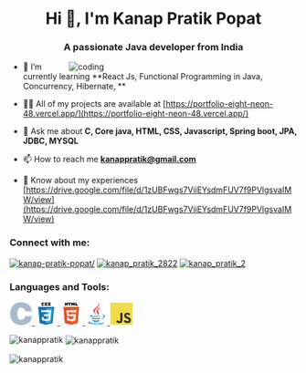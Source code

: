 <h1 align="center">Hi 👋, I'm Kanap Pratik Popat</h1>
<h3 align="center">A passionate Java developer from India</h3>
<img align="right" alt="coding" width="400" src="https://user-images.githubusercontent.com/55389276/140866485-8fb1c876-9a8f-4d6a-98dc-08c4981eaf70.gif">

- 🌱 I’m currently learning **React Js, Functional Programming in Java, Concurrency, Hibernate, **

- 👨‍💻 All of my projects are available at [https://portfolio-eight-neon-48.vercel.app/](https://portfolio-eight-neon-48.vercel.app/)

- 💬 Ask me about **C, Core java, HTML, CSS, Javascript, Spring boot, JPA, JDBC, MYSQL**

- 📫 How to reach me **kanappratik@gmail.com**

- 📄 Know about my experiences [https://drive.google.com/file/d/1zUBFwgs7ViiEYsdmFUV7f9PVlgsvaIMW/view](https://drive.google.com/file/d/1zUBFwgs7ViiEYsdmFUV7f9PVlgsvaIMW/view)

<h3 align="left">Connect with me:</h3>
<p align="left">
<a href="https://linkedin.com/in/kanap-pratik-popat/" target="blank"><img align="center" src="https://raw.githubusercontent.com/rahuldkjain/github-profile-readme-generator/master/src/images/icons/Social/linked-in-alt.svg" alt="kanap-pratik-popat/" height="30" width="40" /></a>
<a href="https://instagram.com/kanap_pratik_2822" target="blank"><img align="center" src="https://raw.githubusercontent.com/rahuldkjain/github-profile-readme-generator/master/src/images/icons/Social/instagram.svg" alt="kanap_pratik_2822" height="30" width="40" /></a>
<a href="https://www.codechef.com/users/kanap_pratik_2" target="blank"><img align="center" src="https://cdn.jsdelivr.net/npm/simple-icons@3.1.0/icons/codechef.svg" alt="kanap_pratik_2" height="30" width="40" /></a>
</p>

<h3 align="left">Languages and Tools:</h3>
<p align="left"> <a href="https://www.cprogramming.com/" target="_blank" rel="noreferrer"> <img src="https://raw.githubusercontent.com/devicons/devicon/master/icons/c/c-original.svg" alt="c" width="40" height="40"/> </a> <a href="https://www.w3schools.com/css/" target="_blank" rel="noreferrer"> <img src="https://raw.githubusercontent.com/devicons/devicon/master/icons/css3/css3-original-wordmark.svg" alt="css3" width="40" height="40"/> </a> <a href="https://www.w3.org/html/" target="_blank" rel="noreferrer"> <img src="https://raw.githubusercontent.com/devicons/devicon/master/icons/html5/html5-original-wordmark.svg" alt="html5" width="40" height="40"/> </a> <a href="https://www.java.com" target="_blank" rel="noreferrer"> <img src="https://raw.githubusercontent.com/devicons/devicon/master/icons/java/java-original.svg" alt="java" width="40" height="40"/> </a> <a href="https://developer.mozilla.org/en-US/docs/Web/JavaScript" target="_blank" rel="noreferrer"> <img src="https://raw.githubusercontent.com/devicons/devicon/master/icons/javascript/javascript-original.svg" alt="javascript" width="40" height="40"/> </a> </p>

<p><img align="left" src="https://github-readme-stats.vercel.app/api/top-langs?username=kanappratik&show_icons=true&locale=en&layout=compact" alt="kanappratik" /></p>

<p>&nbsp;<img align="center" src="https://github-readme-stats.vercel.app/api?username=kanappratik&show_icons=true&locale=en" alt="kanappratik" /></p>

<p><img align="center" src="https://github-readme-streak-stats.herokuapp.com/?user=kanappratik&" alt="kanappratik" /></p>
